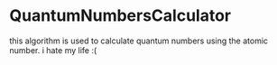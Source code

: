 # QuantumNumbersCalculator
this algorithm is used to calculate quantum numbers using the atomic number.
i hate my life :(
